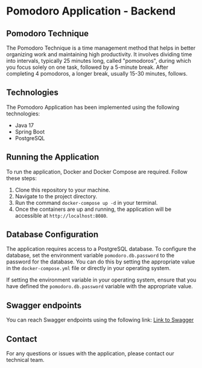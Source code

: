 # Pomodoro Application - Backend

## Pomodoro Technique

The Pomodoro Technique is a time management method that helps in better organizing work and maintaining high productivity. It involves dividing time into intervals, typically 25 minutes long, called "pomodoros", during which you focus solely on one task, followed by a 5-minute break. After completing 4 pomodoros, a longer break, usually 15-30 minutes, follows.

## Technologies

The Pomodoro Application has been implemented using the following technologies:

- Java 17
- Spring Boot
- PostgreSQL

## Running the Application

To run the application, Docker and Docker Compose are required. Follow these steps:

1. Clone this repository to your machine.
2. Navigate to the project directory.
3. Run the command `docker-compose up -d` in your terminal.
4. Once the containers are up and running, the application will be accessible at `http://localhost:8080`.

## Database Configuration

The application requires access to a PostgreSQL database. To configure the database, set the environment variable `pomodoro.db.password` to the password for the database. You can do this by setting the appropriate value in the `docker-compose.yml` file or directly in your operating system.

If setting the environment variable in your operating system, ensure that you have defined the `pomodoro.db.password` variable with the appropriate value.

## Swagger endpoints

You can reach Swagger endpoints using the following link:
[Link to Swagger](localhost:8080/swagger-ui.html)

## Contact

For any questions or issues with the application, please contact our technical team.